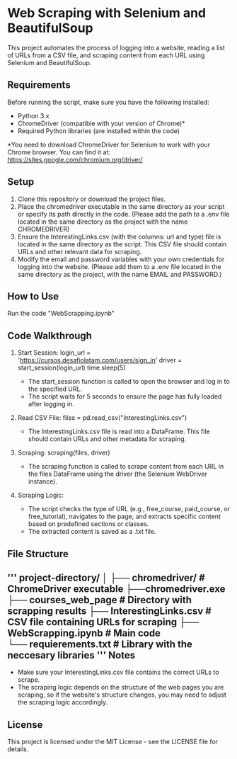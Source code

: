 Web Scraping with Selenium and BeautifulSoup
=============================================

This project automates the process of logging into a website, reading a list of URLs from a CSV file, and scraping content from each URL using Selenium and BeautifulSoup.

Requirements
------------
Before running the script, make sure you have the following installed:

- Python 3.x
- ChromeDriver (compatible with your version of Chrome)*
- Required Python libraries (are installed within the code)

*You need to download ChromeDriver for Selenium to work with your Chrome browser. You can find it at: https://sites.google.com/chromium.org/driver/

Setup
-----
1. Clone this repository or download the project files.
2. Place the chromedriver executable in the same directory as your script or specify its path directly in the code. (Please add the path to a .env file located in the same directory as the project with the name CHROMEDRIVER)
3. Ensure the InterestingLinks.csv (with the columns: url and type) file is located in the same directory as the script. This CSV file should contain URLs and other relevant data for scraping. 
4. Modify the email and password variables with your own credentials for logging into the website. (Please add them to a .env file located in the same directory as the project, with the name EMAIL and PASSWORD.)

How to Use
-----------
Run the code "WebScrapping.ipynb"


Code Walkthrough
----------------
1. Start Session:
   login_url = 'https://cursos.desafiolatam.com/users/sign_in'
   driver = start_session(login_url)
   time.sleep(5)
   - The start_session function is called to open the browser and log in to the specified URL.
   - The script waits for 5 seconds to ensure the page has fully loaded after logging in.

2. Read CSV File:
   files = pd.read_csv("InterestingLinks.csv")
   - The InterestingLinks.csv file is read into a DataFrame. This file should contain URLs and other metadata for scraping.

3. Scraping:
   scraping(files, driver)
   - The scraping function is called to scrape content from each URL in the files DataFrame using the driver (the Selenium WebDriver instance).

4. Scraping Logic:
   - The script checks the type of URL (e.g., free_course, paid_course, or free_tutorial), navigates to the page, and extracts specific content based on predefined sections or classes.
   - The extracted content is saved as a .txt file.

File Structure
--------------
'''
project-directory/
│
├── chromedriver/                # ChromeDriver executable
    ├──chromedriver.exe
├── courses_web_page             # Directory with scrapping results
├── InterestingLinks.csv         # CSV file containing URLs for scraping
├── WebScrapping.ipynb           # Main code        
└── requierements.txt            # Library with the neccesary libraries
'''
Notes
-----
- Make sure your InterestingLinks.csv file contains the correct URLs to scrape.
- The scraping logic depends on the structure of the web pages you are scraping, so if the website's structure changes, you may need to adjust the scraping logic accordingly.

License
-------
This project is licensed under the MIT License - see the LICENSE file for details.


